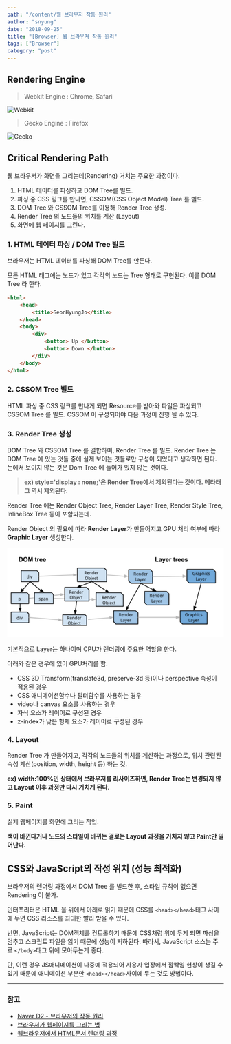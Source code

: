 ```yaml
---
path: "/content/웹 브라우저 작동 원리"
author: "snyung"
date: "2018-09-25"
title: "[Browser] 웹 브라우저 작동 원리"
tags: ["Browser"]
category: "post"
---
```


## Rendering Engine

> Webkit Engine : Chrome, Safari

![Webkit](https://github.com/SeonHyungJo/FrontEnd-Dev/blob/master/assets/image/Webkit.png?raw=true)


> Gecko Engine : Firefox

![Gecko](https://github.com/SeonHyungJo/FrontEnd-Dev/blob/master/assets/image/Gecko.jpg?raw=true)

## Critical Rendering Path

웹 브라우저가 화면을 그리는데(Rendering) 거치는 주요한 과정이다.
<br/>

1. HTML 데이터를 파싱하고 DOM Tree를 빌드.
2. 파싱 중 CSS 링크를 만나면, CSSOM(CSS Object Model) Tree 를 빌드.
3. DOM Tree 와 CSSOM Tree를 이용해 Render Tree 생성.
4. Render Tree 의 노드들의 위치를 계산 (Layout)
5. 화면에 웹 페이지를 그린다.


### 1. HTML 데이터 파싱 / DOM Tree 빌드

브라우저는 HTML 데이터를 파싱해 DOM Tree를 만든다.

모든 HTML 태그에는 노드가 있고 각각의 노드는 Tree 형태로 구현된다.
이를 DOM Tree 라 한다.

```html
<html>
    <head>
        <title>SeonHyungJo</title>
    </head>
    <body>
        <div>
            <button> Up </button>
            <button> Down </button>
        </div>
    </body>
</html>
```


### 2. CSSOM Tree 빌드

HTML 파싱 중 CSS 링크를 만나게 되면 Resource를 받아와 파일은 파싱되고 CSSOM Tree 를 빌드.
CSSOM 이 구성되어야 다음 과정이 진행 될 수 있다.

### 3. Render Tree 생성

DOM Tree 와 CSSOM Tree 를 결합하여, Render Tree 를 빌드.
Render Tree 는 DOM Tree 에 있는 것들 중에 실제 보이는 것들로만 구성이 되었다고 생각하면 된다. 눈에서 보이지 않는 것은 Dom Tree 에 들어가 있지 않는 것이다.
<br/>

> **ex) style='display : none;'은 Render Tree에서 제외된다는 것이다. 메타태그 역시 제외된다.**

Render Tree 에는 Render Object Tree, Render Layer Tree, Render Style Tree, InlineBox Tree 등이 포함되는데.

Render Object 의 필요에 따라 **Render Layer**가 만들어지고 GPU 처리 여부에 따라 **Graphic Layer** 생성한다.

![Graphic Layer에 대해서 읽어보기](https://github.com/SeonHyungJo/FrontEnd-Dev/blob/master/assets/image/graphicLayer.png?raw=true)

기본적으로 Layer는 하나이며 CPU가 렌더링에 주요한 역할을 한다.

아래와 같은 경우에 있어 GPU처리를 함.

- CSS 3D Transform(translate3d, preserve-3d 등)이나 perspective 속성이 적용된 경우
- CSS 애니메이션함수나 필터함수를 사용하는 경우
- video나 canvas 요소를 사용하는 경우
- 자식 요소가 레이어로 구성된 경우
- z-index가 낮은 형제 요소가 레이어로 구성된 경우


### 4. Layout

Render Tree 가 만들어지고, 각각의 노드들의 위치를 계산하는 과정으로,
위치 관련된 속성 계산(position, width, height 등) 하는 것.

**ex) width:100%인 상태에서 브라우저를 리사이즈하면, Render Tree는 변경되지 않고 Layout 이후 과정만 다시 거치게 된다.**

### 5. Paint

실제 웹페이지를 화면에 그리는 작업.

**색이 바뀐다거나 노드의 스타일이 바뀌는 걸로는 Layout 과정을 거치지 않고 Paint만 일어난다.**

## CSS와 JavaScript의 작성 위치 (성능 최적화)

브라우저의 렌더링 과정에서 DOM Tree 를 빌드한 후, 스타일 규칙이 없으면 Rendering 이 불가.

인터프리터은 HTML 을 위에서 아래로 읽기 때문에 CSS를 `<head></head>`태그 사이에 두면 CSS 리소스를 최대한 빨리 받을 수 있다.

반면, JavaScript는 DOM객체를 컨트롤하기 때문에 CSS처럼 위에 두게 되면 파싱을 멈추고 스크립트 파일을 읽기 때문에 성능이 저하된다. 따라서, JavaScript 소스는 주로 `</body>`태그 위에 모아두는게 좋다.

단, 이런 경우 JS애니메이션이 나중에 적용되어 사용자 입장에서 깜빡임 현상이 생길 수 있기 때문에 애니메이션 부분만 `<head></head>`사이에 두는 것도 방법이다.

---

### 참고

- [Naver D2 - 브라우저의 작동 원리](http://d2.naver.com/helloworld/59361)
- [브라우저가 웹페이지를 그리는 법](https://isme2n.github.io/devlog/2017/07/06/browser-rendering/)
- [웹브라우저에서 HTML문서 렌더링 과정](http://jeong-pro.tistory.com/90)